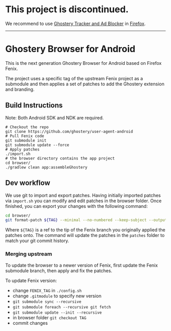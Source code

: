 # This project is discontinued.

We recommend to use [Ghostery Tracker and Ad Blocker](https://www.ghostery.com/ghostery-ad-blocker) in [Firefox]([https://www.mozilla.org/firefox/](https://play.google.com/store/apps/details?id=org.mozilla.firefox&hl=pl&gl=US&pli=1)).

---

# Ghostery Browser for Android

This is the next generation Ghostery Browser for Android based on Firefox Fenix.

The project uses a specific tag of the upstream Fenix project as a submodule and then applies a set of patches to add the Ghostery extension and branding.

## Build Instructions

Note: Both Android SDK and NDK are required.

  ```shell
  # Checkout the repo
  git clone https://github.com/ghostery/user-agent-android
  # Pull Fenix code
  git submodule init
  git submodule update --force
  # Apply patches
  ./import.sh
  # the browser directory contains the app project
  cd browser/
  ./gradlew clean app:assembleGhostery
  ```

## Dev workflow

We use git to import and export patches. Having initially imported patches via `import.sh` you can modify and edit patches in the browser folder.
Once finished, you can export your changes with the following command:

```bash
cd browser/
git format-patch ${TAG} --minimal --no-numbered --keep-subject --output-directory ../patches/
```

Where `${TAG}` is a ref to the tip of the Fenix branch you originally applied the patches onto. The command will update the patches in the `patches` folder
to match your git commit history.

### Merging upstream

To update the browser to a newer version of Fenix, first update the Fenix submodule branch, then apply and fix the patches.

To update Fenix version:
* change `FENIX_TAG` in `./config.sh`
* change `.gitmodule` to specify new version
* `git submodule sync --recursive`
* `git submodule foreach --recursive git fetch`
* `git submodule update --init --recursive`
* in browser folder `git checkout TAG`
* commit changes
